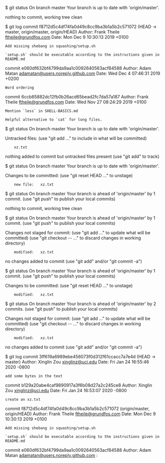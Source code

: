 $ git status
On branch master
Your branch is up to date with 'origin/master'.

nothing to commit, working tree clean

$ git log
commit f8712d5c4df74fa0d49c8cc9ba3b1a5b2c571072 (HEAD -> master, origin/master, origin/HEAD)
Author: Frank Theile <ftheile@grundfos.com>
Date:   Mon Dec 9 10:30:13 2019 +0100

    Add missing shebang in squashing/setup.sh

    `setup.sh` should be executable according to the instructions given in README.md

commit e060df632bf4799da9aa1c0092640563acf84588
Author: Adam Matan <adamatan@users.noreply.github.com>
Date:   Wed Dec 4 07:46:31 2019 +0200

    Word ordering

commit 6ccb85882dc12fb0b26acd65bead2fc7da57a187
Author: Frank Theile <ftheile@grundfos.com>
Date:   Wed Nov 27 08:24:29 2019 +0100

    Mention `less` in SHELL-BASICS.md

    Helpful alternative to `cat` for long files.

$ git status
On branch master
Your branch is up to date with 'origin/master'.

Untracked files:
  (use "git add <file>..." to include in what will be committed)

        xz.txt

nothing added to commit but untracked files present (use "git add" to track)

$ git status
On branch master
Your branch is up to date with 'origin/master'.

Changes to be committed:
  (use "git reset HEAD <file>..." to unstage)

        new file:   xz.txt

$ git status
On branch master
Your branch is ahead of 'origin/master' by 1 commit.
  (use "git push" to publish your local commits)

nothing to commit, working tree clean

$ git status
On branch master
Your branch is ahead of 'origin/master' by 1 commit.
  (use "git push" to publish your local commits)

Changes not staged for commit:
  (use "git add <file>..." to update what will be committed)
  (use "git checkout -- <file>..." to discard changes in working directory)

        modified:   xz.txt

no changes added to commit (use "git add" and/or "git commit -a")

$ git status
On branch master
Your branch is ahead of 'origin/master' by 1 commit.
  (use "git push" to publish your local commits)

Changes to be committed:
  (use "git reset HEAD <file>..." to unstage)

        modified:   xz.txt

$ git status
On branch master
Your branch is ahead of 'origin/master' by 2 commits.
  (use "git push" to publish your local commits)

Changes not staged for commit:
  (use "git add <file>..." to update what will be committed)
  (use "git checkout -- <file>..." to discard changes in working directory)

        modified:   xz.txt

no changes added to commit (use "git add" and/or "git commit -a")

$ git log
commit 3ff619a6989ebe456073f0d312f61ccacc7a7e4d (HEAD -> master)
Author: Xinglin Zou <xinglinz@uci.edu>
Date:   Fri Jan 24 16:55:46 2020 -0800

    add some bytes in the text

commit b129a20abe4caf9890917a3f6b08d27a2c245ce8
Author: Xinglin Zou <xinglinz@uci.edu>
Date:   Fri Jan 24 16:53:07 2020 -0800

    create an xz.txt

commit f8712d5c4df74fa0d49c8cc9ba3b1a5b2c571072 (origin/master, origin/HEAD)
Author: Frank Theile <ftheile@grundfos.com>
Date:   Mon Dec 9 10:30:13 2019 +0100

    Add missing shebang in squashing/setup.sh

    `setup.sh` should be executable according to the instructions given in README.md

commit e060df632bf4799da9aa1c0092640563acf84588
Author: Adam Matan <adamatan@users.noreply.github.com>
:



